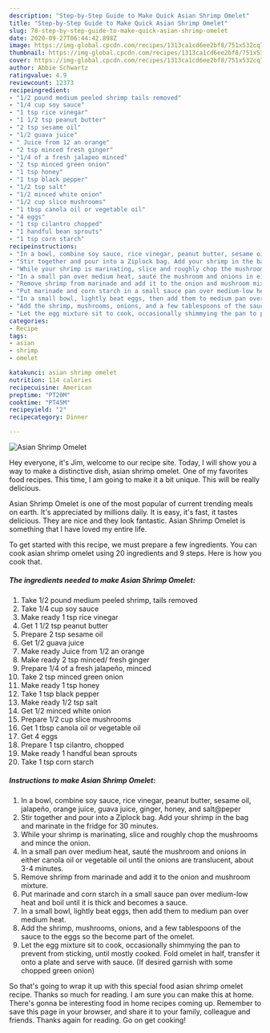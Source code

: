 ```yaml
---
description: "Step-by-Step Guide to Make Quick Asian Shrimp Omelet"
title: "Step-by-Step Guide to Make Quick Asian Shrimp Omelet"
slug: 78-step-by-step-guide-to-make-quick-asian-shrimp-omelet
date: 2020-09-27T06:44:42.898Z
image: https://img-global.cpcdn.com/recipes/1313ca1cd6ee2bf8/751x532cq70/asian-shrimp-omelet-recipe-main-photo.jpg
thumbnail: https://img-global.cpcdn.com/recipes/1313ca1cd6ee2bf8/751x532cq70/asian-shrimp-omelet-recipe-main-photo.jpg
cover: https://img-global.cpcdn.com/recipes/1313ca1cd6ee2bf8/751x532cq70/asian-shrimp-omelet-recipe-main-photo.jpg
author: Abbie Schwartz
ratingvalue: 4.9
reviewcount: 12373
recipeingredient:
- "1/2 pound medium peeled shrimp tails removed"
- "1/4 cup soy sauce"
- "1 tsp rice vinegar"
- "1 1/2 tsp peanut butter"
- "2 tsp sesame oil"
- "1/2 guava juice"
- " Juice from 12 an orange"
- "2 tsp minced fresh ginger"
- "1/4 of a fresh jalapeo minced"
- "2 tsp minced green onion"
- "1 tsp honey"
- "1 tsp black pepper"
- "1/2 tsp salt"
- "1/2 minced white onion"
- "1/2 cup slice mushrooms"
- "1 tbsp canola oil or vegetable oil"
- "4 eggs"
- "1 tsp cilantro chopped"
- "1 handful bean sprouts"
- "1 tsp corn starch"
recipeinstructions:
- "In a bowl, combine soy sauce, rice vinegar, peanut butter, sesame oil, jalapeño, orange juice, guava juice, ginger, honey, and salt@peper"
- "Stir together and pour into a Ziplock bag. Add your shrimp in the bag and marinate in the fridge for 30 minutes."
- "While your shrimp is marinating, slice and roughly chop the mushrooms and mince the onion."
- "In a small pan over medium heat, sauté the mushroom and onions in either canola oil or vegetable oil until the onions are translucent, about 3-4 minutes."
- "Remove shrimp from marinade and add it to the onion and mushroom mixture."
- "Put marinade and corn starch in a small sauce pan over medium-low heat and boil until it is thick and becomes a sauce."
- "In a small bowl, lightly beat eggs, then add them to medium pan over medium heat."
- "Add the shrimp, mushrooms, onions, and a few tablespoons of the sauce to the eggs so the become part of the omelet."
- "Let the egg mixture sit to cook, occasionally shimmying the pan to prevent from sticking, until mostly cooked. Fold omelet in half, transfer it onto a plate and serve with sauce. (If desired garnish with some chopped green onion)"
categories:
- Recipe
tags:
- asian
- shrimp
- omelet

katakunci: asian shrimp omelet 
nutrition: 114 calories
recipecuisine: American
preptime: "PT20M"
cooktime: "PT45M"
recipeyield: "2"
recipecategory: Dinner

---
```



![Asian Shrimp Omelet](https://img-global.cpcdn.com/recipes/1313ca1cd6ee2bf8/751x532cq70/asian-shrimp-omelet-recipe-main-photo.jpg)

Hey everyone, it's Jim, welcome to our recipe site. Today, I will show you a way to make a distinctive dish, asian shrimp omelet. One of my favorites food recipes. This time, I am going to make it a bit unique. This will be really delicious.



Asian Shrimp Omelet is one of the most popular of current trending meals on earth. It's appreciated by millions daily. It is easy, it's fast, it tastes delicious. They are nice and they look fantastic. Asian Shrimp Omelet is something that I have loved my entire life.


To get started with this recipe, we must prepare a few ingredients. You can cook asian shrimp omelet using 20 ingredients and 9 steps. Here is how you cook that.

<!--inarticleads1-->

##### The ingredients needed to make Asian Shrimp Omelet:

1. Take 1/2 pound medium peeled shrimp, tails removed
1. Take 1/4 cup soy sauce
1. Make ready 1 tsp rice vinegar
1. Get 1 1/2 tsp peanut butter
1. Prepare 2 tsp sesame oil
1. Get 1/2 guava juice
1. Make ready  Juice from 1/2 an orange
1. Make ready 2 tsp minced/ fresh ginger
1. Prepare 1/4 of a fresh jalapeño, minced
1. Take 2 tsp minced green onion
1. Make ready 1 tsp honey
1. Take 1 tsp black pepper
1. Make ready 1/2 tsp salt
1. Get 1/2 minced white onion
1. Prepare 1/2 cup slice mushrooms
1. Get 1 tbsp canola oil or vegetable oil
1. Get 4 eggs
1. Prepare 1 tsp cilantro, chopped
1. Make ready 1 handful bean sprouts
1. Take 1 tsp corn starch




<!--inarticleads2-->

##### Instructions to make Asian Shrimp Omelet:

1. In a bowl, combine soy sauce, rice vinegar, peanut butter, sesame oil, jalapeño, orange juice, guava juice, ginger, honey, and salt@peper
1. Stir together and pour into a Ziplock bag. Add your shrimp in the bag and marinate in the fridge for 30 minutes.
1. While your shrimp is marinating, slice and roughly chop the mushrooms and mince the onion.
1. In a small pan over medium heat, sauté the mushroom and onions in either canola oil or vegetable oil until the onions are translucent, about 3-4 minutes.
1. Remove shrimp from marinade and add it to the onion and mushroom mixture.
1. Put marinade and corn starch in a small sauce pan over medium-low heat and boil until it is thick and becomes a sauce.
1. In a small bowl, lightly beat eggs, then add them to medium pan over medium heat.
1. Add the shrimp, mushrooms, onions, and a few tablespoons of the sauce to the eggs so the become part of the omelet.
1. Let the egg mixture sit to cook, occasionally shimmying the pan to prevent from sticking, until mostly cooked. Fold omelet in half, transfer it onto a plate and serve with sauce. (If desired garnish with some chopped green onion)




So that's going to wrap it up with this special food asian shrimp omelet recipe. Thanks so much for reading. I am sure you can make this at home. There's gonna be interesting food in home recipes coming up. Remember to save this page in your browser, and share it to your family, colleague and friends. Thanks again for reading. Go on get cooking!
